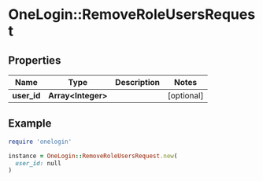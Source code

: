 # OneLogin::RemoveRoleUsersRequest

## Properties

| Name | Type | Description | Notes |
| ---- | ---- | ----------- | ----- |
| **user_id** | **Array&lt;Integer&gt;** |  | [optional] |

## Example

```ruby
require 'onelogin'

instance = OneLogin::RemoveRoleUsersRequest.new(
  user_id: null
)
```


